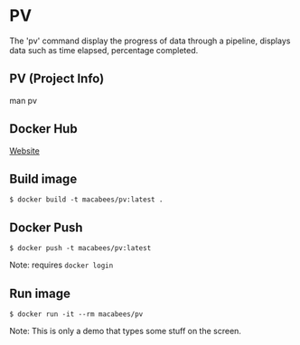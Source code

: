 # PV
The 'pv' command display the progress of data through a pipeline, displays data such as time elapsed, percentage completed.

## PV (Project Info)
man pv

## Docker Hub
[Website](https://hub.docker.com/r/macabees/pv/)

## Build image
`$ docker build -t macabees/pv:latest .`

## Docker Push
`$ docker push -t macabees/pv:latest`

Note: requires `docker login`

## Run image
`$ docker run -it --rm macabees/pv`

Note: This is only a demo that types some stuff on the screen.
